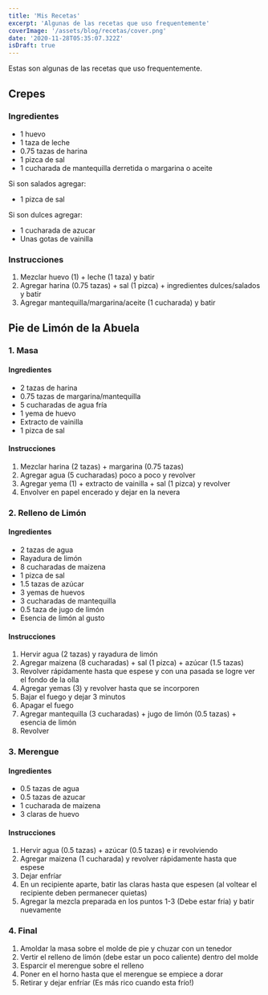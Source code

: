 ```yaml
---
title: 'Mis Recetas'
excerpt: 'Algunas de las recetas que uso frequentemente'
coverImage: '/assets/blog/recetas/cover.png'
date: '2020-11-28T05:35:07.322Z'
isDraft: true
---
```


Estas son algunas de las recetas que uso frequentemente.

## Crepes

### Ingredientes

- 1 huevo
- 1 taza de leche
- 0.75 tazas de harina
- 1 pizca de sal
- 1 cucharada de mantequilla derretida o margarina o aceite

Si son salados agregar:

- 1 pizca de sal

Si son dulces agregar:

- 1 cucharada de azucar
- Unas gotas de vainilla

### Instrucciones

1. Mezclar huevo (1) + leche (1 taza) y batir
2. Agregar harina (0.75 tazas) + sal (1 pizca) + ingredientes dulces/salados y batir
3. Agregar mantequilla/margarina/aceite (1 cucharada) y batir

## Pie de Limón de la Abuela

### 1. Masa

#### Ingredientes

- 2 tazas de harina
- 0.75 tazas de margarina/mantequilla
- 5 cucharadas de agua fría
- 1 yema de huevo
- Extracto de vainilla
- 1 pizca de sal

#### Instrucciones

1. Mezclar harina (2 tazas) + margarina (0.75 tazas)
2. Agregar agua (5 cucharadas) poco a poco y revolver
3. Agregar yema (1) + extracto de vainilla + sal (1 pizca) y revolver
4. Envolver en papel encerado y dejar en la nevera

### 2. Relleno de Limón

#### Ingredientes

- 2 tazas de agua
- Rayadura de limón
- 8 cucharadas de maizena
- 1 pizca de sal
- 1.5 tazas de azúcar
- 3 yemas de huevos
- 3 cucharadas de mantequilla
- 0.5 taza de jugo de limón
- Esencia de limón al gusto

#### Instrucciones

1. Hervir agua (2 tazas) y rayadura de limón
2. Agregar maizena (8 cucharadas) + sal (1 pizca) + azúcar (1.5 tazas)
3. Revolver rápidamente hasta que espese y con una pasada se logre ver el fondo de la olla
4. Agregar yemas (3) y revolver hasta que se incorporen
5. Bajar el fuego y dejar 3 minutos
6. Apagar el fuego
7. Agregar mantequilla (3 cucharadas) + jugo de limón (0.5 tazas) + esencia de limón
8. Revolver

### 3. Merengue

#### Ingredientes

- 0.5 tazas de agua
- 0.5 tazas de azucar
- 1 cucharada de maizena
- 3 claras de huevo

#### Instrucciones

1. Hervir agua (0.5 tazas) + azúcar (0.5 tazas) e ir revolviendo
2. Agregar maizena (1 cucharada) y revolver rápidamente hasta que espese
3. Dejar enfríar
4. En un recipiente aparte, batir las claras hasta que espesen (al voltear el recipiente deben permanecer quietas)
5. Agregar la mezcla preparada en los puntos 1-3 (Debe estar fría) y batir nuevamente

### 4. Final

1. Amoldar la masa sobre el molde de pie y chuzar con un tenedor
2. Vertir el relleno de limón (debe estar un poco caliente) dentro del molde
3. Esparcir el merengue sobre el relleno
4. Poner en el horno hasta que el merengue se empiece a dorar
5. Retirar y dejar enfríar (Es más rico cuando esta frío!)
